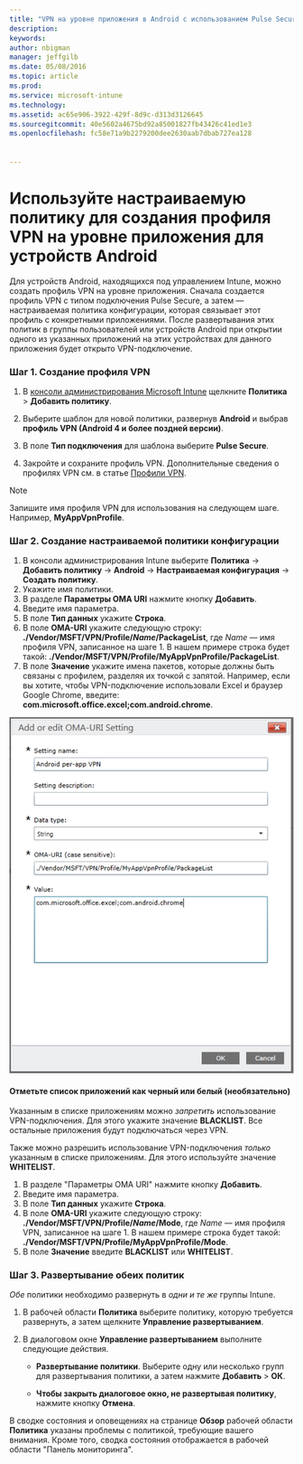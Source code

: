 ```yaml
---
title: "VPN на уровне приложения в Android с использованием Pulse Secure | Microsoft Intune"
description: 
keywords: 
author: nbigman
manager: jeffgilb
ms.date: 05/08/2016
ms.topic: article
ms.prod: 
ms.service: microsoft-intune
ms.technology: 
ms.assetid: ac65e906-3922-429f-8d9c-d313d3126645
ms.sourcegitcommit: 40e5602a4675bd92a85001827fb43426c41ed1e3
ms.openlocfilehash: fc58e71a9b2279200dee2630aab7dbab727ea128


---
```


# Используйте настраиваемую политику для создания профиля VPN на уровне приложения для устройств Android

Для устройств Android, находящихся под управлением Intune, можно создать профиль VPN на уровне приложения. Сначала создается профиль VPN с типом подключения Pulse Secure, а затем — настраиваемая политика конфигурации, которая связывает этот профиль с конкретными приложениями. После развертывания этих политик в группы пользователей или устройств Android при открытии одного из указанных приложений на этих устройствах для данного приложения будет открыто VPN-подключение. 

### Шаг 1. Создание профиля VPN

1. В [консоли администрирования Microsoft Intune](https://manage.microsoft.com) щелкните **Политика** > **Добавить политику**.
2. Выберите шаблон для новой политики, развернув **Android** и выбрав **профиль VPN (Android 4 и более поздней версии)**.

3. В поле **Тип подключения** для шаблона выберите **Pulse Secure**.
4. Закройте и сохраните профиль VPN. Дополнительные сведения о профилях VPN см. в статье [Профили VPN](vpn-connections-in-microsoft-intune.md).

> [!NOTE]
Запишите имя профиля VPN для использования на следующем шаге. Например, **MyAppVpnProfile**.
   
### Шаг 2. Создание настраиваемой политики конфигурации
    
   1. В консоли администрирования Intune выберите **Политика** -> **Добавить политику** -> **Android** -> **Настраиваемая конфигурация** -> **Создать политику**.
   2. Укажите имя политики.
   3. В разделе **Параметры OMA URI** нажмите кнопку **Добавить**.
   4. Введите имя параметра.
   5. В поле **Тип данных** укажите **Строка**.
   6. В поле **OMA-URI** укажите следующую строку: **./Vendor/MSFT/VPN/Profile/*Name*/PackageList**, где *Name* — имя профиля VPN, записанное на шаге 1. В нашем примере строка будет такой: **./Vendor/MSFT/VPN/Profile/MyAppVpnProfile/PackageList**.
   7.   В поле **Значение** укажите имена пакетов, которые должны быть связаны с профилем, разделяя их точкой с запятой.  Например, если вы хотите, чтобы VPN-подключение использовали Excel и браузер Google Chrome, введите: **com.microsoft.office.excel;com.android.chrome**.
  

   ![Пример настраиваемой политики VPN на уровне приложения для Android](..\media\android_per_app_vpn_oma_uri.png) 
#### Отметьте список приложений как черный или белый (необязательно)
Указанным в списке приложениям можно *запретить* использование VPN-подключения. Для этого укажите значение **BLACKLIST**.  Все остальные приложения будут подключаться через VPN.

Также можно разрешить использование VPN-подключения *только* указанным в списке приложениям. Для этого используйте значение **WHITELIST**.
 

1.  В разделе "Параметры OMA URI" нажмите кнопку **Добавить**.
2.  Введите имя параметра.
3.  В поле **Тип данных** укажите **Строка**.
4.  В поле **OMA-URI** укажите следующую строку: **./Vendor/MSFT/VPN/Profile/*Name*/Mode**, где *Name* — имя профиля VPN, записанное на шаге 1. В нашем примере строка будет такой: **./Vendor/MSFT/VPN/Profile/MyAppVpnProfile/Mode**.
5.  В поле **Значение** введите **BLACKLIST** или **WHITELIST**. 


   
### Шаг 3. Развертывание обеих политик

*Обе* политики необходимо развернуть в *одни и те же* группы Intune.

   1.  В рабочей области **Политика** выберите политику, которую требуется развернуть, а затем щелкните **Управление развертыванием**.

2.  В диалоговом окне **Управление развертыванием** выполните следующие действия.

    -   **Развертывание политики**. Выберите одну или несколько групп для развертывания политики, а затем нажмите **Добавить** &gt; **ОК**.

    -   **Чтобы закрыть диалоговое окно, не развертывая политику**, нажмите кнопку **Отмена**.

В сводке состояния и оповещениях на странице **Обзор** рабочей области **Политика** указаны проблемы с политикой, требующие вашего внимания. Кроме того, сводка состояния отображается в рабочей области "Панель мониторинга".




<!--HONumber=Jul16_HO2-->


